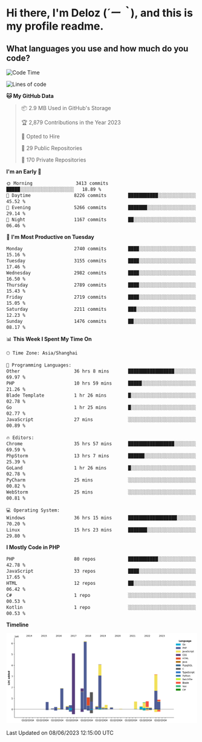 # **Hi there, I'm Deloz (*´ー｀*), and this is my profile readme.**

## **What languages you use and how much do you code?**

<!--START_SECTION:waka-->
![Code Time](http://img.shields.io/badge/Code%20Time-1%2C641%20hrs%202%20mins-blue)

![Lines of code](https://img.shields.io/badge/From%20Hello%20World%20I%27ve%20Written-30.9%20million%20lines%20of%20code-blue)

**🐱 My GitHub Data** 

> 📦 2.9 MB Used in GitHub's Storage 
 > 
> 🏆 2,879 Contributions in the Year 2023
 > 
> 💼 Opted to Hire
 > 
> 📜 29 Public Repositories 
 > 
> 🔑 170 Private Repositories 
 > 
**I'm an Early 🐤** 

```text
🌞 Morning                3413 commits        █████░░░░░░░░░░░░░░░░░░░░   18.89 % 
🌆 Daytime                8226 commits        ███████████░░░░░░░░░░░░░░   45.52 % 
🌃 Evening                5266 commits        ███████░░░░░░░░░░░░░░░░░░   29.14 % 
🌙 Night                  1167 commits        ██░░░░░░░░░░░░░░░░░░░░░░░   06.46 % 
```
📅 **I'm Most Productive on Tuesday** 

```text
Monday                   2740 commits        ████░░░░░░░░░░░░░░░░░░░░░   15.16 % 
Tuesday                  3155 commits        ████░░░░░░░░░░░░░░░░░░░░░   17.46 % 
Wednesday                2982 commits        ████░░░░░░░░░░░░░░░░░░░░░   16.50 % 
Thursday                 2789 commits        ████░░░░░░░░░░░░░░░░░░░░░   15.43 % 
Friday                   2719 commits        ████░░░░░░░░░░░░░░░░░░░░░   15.05 % 
Saturday                 2211 commits        ███░░░░░░░░░░░░░░░░░░░░░░   12.23 % 
Sunday                   1476 commits        ██░░░░░░░░░░░░░░░░░░░░░░░   08.17 % 
```


📊 **This Week I Spent My Time On** 

```text
🕑︎ Time Zone: Asia/Shanghai

💬 Programming Languages: 
Other                    36 hrs 8 mins       █████████████████░░░░░░░░   69.97 % 
PHP                      10 hrs 59 mins      █████░░░░░░░░░░░░░░░░░░░░   21.26 % 
Blade Template           1 hr 26 mins        █░░░░░░░░░░░░░░░░░░░░░░░░   02.78 % 
Go                       1 hr 25 mins        █░░░░░░░░░░░░░░░░░░░░░░░░   02.77 % 
JavaScript               27 mins             ░░░░░░░░░░░░░░░░░░░░░░░░░   00.89 % 

🔥 Editors: 
Chrome                   35 hrs 57 mins      █████████████████░░░░░░░░   69.59 % 
PhpStorm                 13 hrs 7 mins       ██████░░░░░░░░░░░░░░░░░░░   25.39 % 
GoLand                   1 hr 26 mins        █░░░░░░░░░░░░░░░░░░░░░░░░   02.78 % 
PyCharm                  25 mins             ░░░░░░░░░░░░░░░░░░░░░░░░░   00.82 % 
WebStorm                 25 mins             ░░░░░░░░░░░░░░░░░░░░░░░░░   00.81 % 

💻 Operating System: 
Windows                  36 hrs 15 mins      ██████████████████░░░░░░░   70.20 % 
Linux                    15 hrs 23 mins      ███████░░░░░░░░░░░░░░░░░░   29.80 % 
```

**I Mostly Code in PHP** 

```text
PHP                      80 repos            ███████████░░░░░░░░░░░░░░   42.78 % 
JavaScript               33 repos            ████░░░░░░░░░░░░░░░░░░░░░   17.65 % 
HTML                     12 repos            ██░░░░░░░░░░░░░░░░░░░░░░░   06.42 % 
C#                       1 repo              ░░░░░░░░░░░░░░░░░░░░░░░░░   00.53 % 
Kotlin                   1 repo              ░░░░░░░░░░░░░░░░░░░░░░░░░   00.53 % 
```



**Timeline**

![Lines of Code chart](https://raw.githubusercontent.com/deloz/deloz/main/assets/bar_graph.png)


 Last Updated on 08/06/2023 12:15:00 UTC
<!--END_SECTION:waka-->
